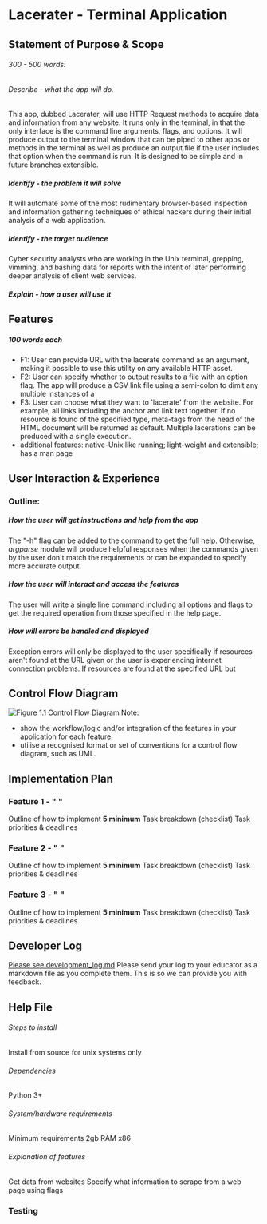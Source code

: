 # Lacerater - Terminal Application
## Statement of Purpose & Scope
###### 300 - 500 words:
###### Describe - what the app will do.
This app, dubbed Lacerater, will use HTTP Request methods to acquire data and information from any website. It runs only in the terminal, in that the only interface is the command line arguments, flags, and options. It will produce output to the terminal window that can be piped to other apps or methods in the terminal as well as produce an output file if the user includes that option when the command is run. 
It is designed to be simple and in future branches extensible.
##### Identify - the problem it will solve
It will automate some of the most rudimentary browser-based inspection and information gathering techniques of ethical hackers during their initial analysis of a web application.
##### Identify - the target audience
Cyber security analysts who are working in the Unix terminal, grepping, vimming, and bashing data for reports with the intent of later performing deeper analysis of client web services.
##### Explain - how a user will use it
## Features
##### 100 words each
- F1: User can provide URL with the lacerate command as an argument, making it possible to use this utility on any available HTTP asset.
- F2: User can specify whether to output results to a file with an option flag. The app will produce a CSV link file using a semi-colon to dimit any multiple instances of a 
- F3: User can choose what they want to 'lacerate' from the website. For example, all links including the anchor and link text together. If no resource is found of the specified type, meta-tags from the head of the HTML document will be returned as default. Multiple lacerations can be produced with a single execution.
- additional features: native-Unix like running; light-weight and extensible; has a man page
## User Interaction & Experience
### Outline:
##### How the user will get instructions and help from the app
The "-h" flag can be added to the command to get the full help. Otherwise, _argparse_ module will produce helpful responses when the commands given by the user don't match the requirements or can be expanded to specify more accurate output.
##### How the user will interact and access the features
The user will write a single line command including all options and flags to get the required operation from those specified in the help page.
##### How will errors be handled and displayed
Exception errors will only be displayed to the user specifically if resources aren't found at the URL given or the user is experiencing internet connection problems. If resources are found at the specified URL but 
## Control Flow Diagram
![Figure 1.1 Control Flow Diagram](diagram.png)
Note:
- show the workflow/logic and/or integration of the features in your application for each feature.  
- utilise a recognised format or set of conventions for a control flow diagram, such as UML.
## Implementation Plan
### Feature 1 - " "
Outline of how to implement
**5 minimum** Task breakdown (checklist)
Task priorities & deadlines
### Feature 2 - " "
Outline of how to implement
**5 minimum** Task breakdown (checklist)
Task priorities & deadlines
### Feature 3 - " "
Outline of how to implement
**5 minimum** Task breakdown (checklist)
Task priorities & deadlines
## Developer Log
[Please see development_log.md](src/development_log.md)
Please send your log to your educator as a markdown file as you complete them. This is so we can provide you with feedback.
## Help File
###### Steps to install
Install from source for unix systems only
###### Dependencies
Python 3+
###### System/hardware requirements
Minimum requirements 2gb RAM x86
###### Explanation of features
Get data from websites
Specify what information to scrape from a web page using flags

### Testing

<!--stackedit_data:
eyJoaXN0b3J5IjpbLTE0MDUxMzYwNDUsLTQwODQ1NTcxMCwxNz
c2OTM4NDI0LC0xOTI5MTI3NDQ4LC0yODk1MDk4OTUsLTg2OTg4
NzUzNiwtMTgwOTAyNjUxMSwtMjUzMzQ5Njc2LDExMzg2NDUxMT
EsMTU3Njk3MTI1NywtMTE2NjEyNDc1MV19
-->